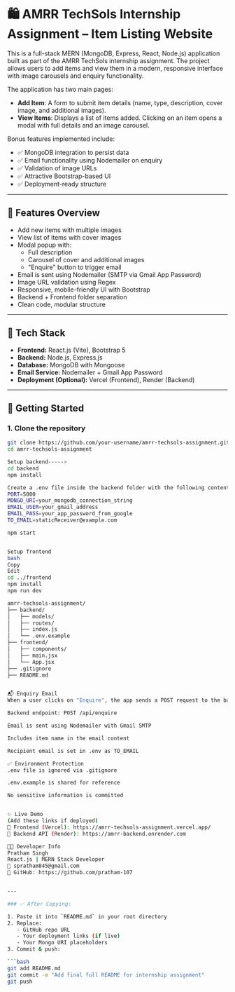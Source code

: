 # 🛍️ AMRR TechSols Internship Assignment – Item Listing Website

This is a full-stack MERN (MongoDB, Express, React, Node.js) application built as part of the AMRR TechSols internship assignment. The project allows users to add items and view them in a modern, responsive interface with image carousels and enquiry functionality.

The application has two main pages:
- **Add Item**: A form to submit item details (name, type, description, cover image, and additional images).
- **View Items**: Displays a list of items added. Clicking on an item opens a modal with full details and an image carousel.

Bonus features implemented include:
- ✅ MongoDB integration to persist data
- ✅ Email functionality using Nodemailer on enquiry
- ✅ Validation of image URLs
- ✅ Attractive Bootstrap-based UI
- ✅ Deployment-ready structure

---

## 🧪 Features Overview

- Add new items with multiple images
- View list of items with cover images
- Modal popup with:
  - Full description
  - Carousel of cover and additional images
  - "Enquire" button to trigger email
- Email is sent using Nodemailer (SMTP via Gmail App Password)
- Image URL validation using Regex
- Responsive, mobile-friendly UI with Bootstrap
- Backend + Frontend folder separation
- Clean code, modular structure

---

## 🧱 Tech Stack

- **Frontend:** React.js (Vite), Bootstrap 5
- **Backend:** Node.js, Express.js
- **Database:** MongoDB with Mongoose
- **Email Service:** Nodemailer + Gmail App Password
- **Deployment (Optional):** Vercel (Frontend), Render (Backend)

---

## 🚀 Getting Started

### 1. Clone the repository

```bash
git clone https://github.com/your-username/amrr-techsols-assignment.git
cd amrr-techsols-assignment

Setup backend----->
cd backend
npm install

Create a .env file inside the backend folder with the following content:---->
PORT=5000
MONGO_URI=your_mongodb_connection_string
EMAIL_USER=your_gmail_address
EMAIL_PASS=your_app_password_from_google
TO_EMAIL=staticReceiver@example.com

npm start


Setup frontend
bash
Copy
Edit
cd ../frontend
npm install
npm run dev

amrr-techsols-assignment/
├── backend/
│   ├── models/
│   ├── routes/
│   ├── index.js
│   └── .env.example
├── frontend/
│   ├── components/
│   ├── main.jsx
│   └── App.jsx
├── .gitignore
├── README.md


📬 Enquiry Email
When a user clicks on "Enquire", the app sends a POST request to the backend:

Backend endpoint: POST /api/enquire

Email is sent using Nodemailer with Gmail SMTP

Includes item name in the email content

Recipient email is set in .env as TO_EMAIL

✅ Environment Protection
.env file is ignored via .gitignore

.env.example is shared for reference

No sensitive information is committed


✨ Live Demo
(Add these links if deployed)
🔗 Frontend (Vercel): https://amrr-techsols-assignment.vercel.app/
🔗 Backend API (Render): https://amrr-backend.onrender.com

👨‍💻 Developer Info
Pratham Singh
React.js | MERN Stack Developer
📧 spratham845@gmail.com
🔗 GitHub: https://github.com/pratham-107


---

### ✅ After Copying:

1. Paste it into `README.md` in your root directory
2. Replace:
   - GitHub repo URL
   - Your deployment links (if live)
   - Your Mongo URI placeholders
3. Commit & push:

```bash
git add README.md
git commit -m "Add final full README for internship assignment"
git push



